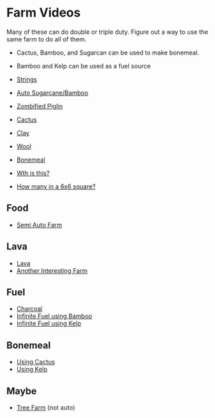 # Farm Videos

Many of these can do double or triple duty. Figure out a way to use the same
farm to do all of them.

* Cactus, Bamboo, and Sugarcan can be used to make bonemeal.
* Bamboo and Kelp can be used as a fuel source

* [Strings](https://www.youtube.com/watch?v=MW8xA9cuTTE)
* [Auto Sugarcane/Bamboo](https://www.youtube.com/watch?v=qEE405lduWw)
* [Zombified Piglin](https://youtu.be/Z3bzbFuwZjQ?t=521)
* [Cactus](https://www.youtube.com/watch?v=Zgk0RBP2xjU&t=196s)
* [Clay](https://youtu.be/967Cph_WVWI?t=561)
* [Wool](https://youtu.be/ss3iIBXGUCo?t=278)
* [Bonemeal](https://www.youtube.com/shorts/ml5nLfh1fHU)
* [Wth is this?](https://www.youtube.com/shorts/bbt8fAfs3SI)
* [How many in a 6x6 square?](https://www.youtube.com/watch?v=gsF-BQP-bQo)

## Food

* [Semi Auto Farm](https://youtu.be/e0LqWbILLDY?t=349)

## Lava

* [Lava](https://youtu.be/967Cph_WVWI?t=393)
* [Another Interesting Farm](https://youtu.be/ss3iIBXGUCo?t=129)

## Fuel

* [Charcoal](https://www.youtube.com/watch?v=v2lkKXB0bGw)
* [Infinite Fuel using Bamboo](https://youtu.be/e0LqWbILLDY?t=448)
* [Infinite Fuel using Kelp](https://www.youtube.com/watch?v=SzOnYCRxVBM)

## Bonemeal

* [Using Cactus](https://www.youtube.com/watch?v=e0LqWbILLDY)
* [Using Kelp](https://www.youtube.com/watch?v=ss3iIBXGUCo)

## Maybe

* [Tree Farm](https://www.youtube.com/watch?v=Kr_XKNACkM0) (not auto)
